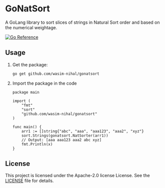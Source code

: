 # GoNatSort 
A GoLang library to sort slices of strings in Natural Sort order and based on the numerical weightage.

[![Go
Reference](https://pkg.go.dev/badge/github.com/wasim-nihal/gonatsort.svg)](https://pkg.go.dev/github.com/wasim-nihal/gonatsort)

## Usage

1. Get the package:

    ```bash
    go get github.com/wasim-nihal/gonatsort
    ```

2. Import the package in the code

    ```
    package main
    
    import (
    	"fmt"
    	"sort"
    	"github.com/wasim-nihal/gonatsort"
    )
    
    func main() {
    	arr1 := []string{"abc", "aaa", "aaa123", "aaa2", "xyz"}
    	sort.Strings(gonatsort.NatSorter(arr1))
    	// Output: [aaa aaa123 aaa2 abc xyz]
    	fmt.Println(x)
    }
    ```
    
## License
This project is licensed under the Apache-2.0 license License. See the [LICENSE](https://github.com/wasim-nihal/gonatsort/blob/main/LICENSE) file for details.
